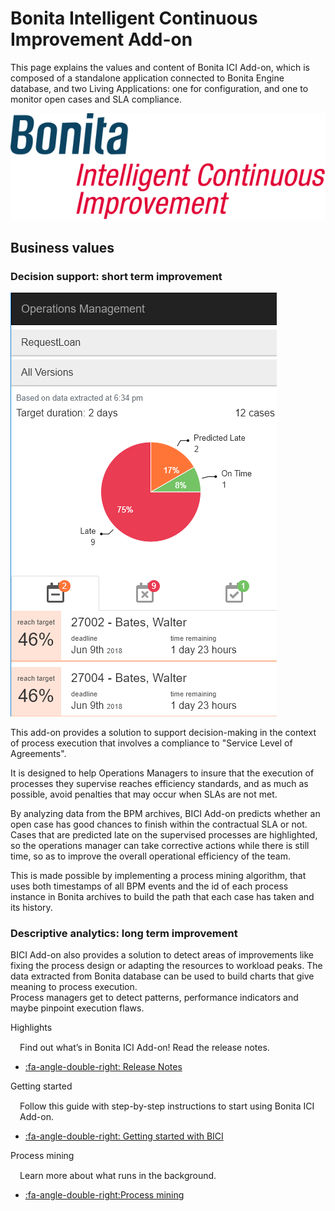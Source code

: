 # Bonita Intelligent Continuous Improvement Add-on
This page explains the values and content of Bonita ICI Add-on, which is composed of a standalone application connected to Bonita Engine database, and two Living Applications: one for configuration, and one to monitor open cases and SLA compliance.

![Bonita ICI Add-on architecture](images/ici.png)

## Business values

### Decision support: short term improvement

![Bonita ICI Add-on Omar](images/omar.png)

This add-on provides a solution to support decision-making in the context of process execution that involves a compliance to "Service Level of Agreements".  

It is designed to help Operations Managers to insure that the execution of processes they supervise reaches efficiency standards, and as much as possible, avoid penalties that may occur when SLAs are not met.  

By analyzing data from the BPM archives, BICI Add-on predicts whether an open case has good chances to finish within the contractual SLA or not.  
Cases that are predicted late on the supervised processes are highlighted, so the operations manager can take corrective actions while there is still time, so as to improve the overall operational efficiency of the team.

This is made possible by implementing a process mining algorithm, that uses both timestamps of all BPM events and the id of each process instance in Bonita archives to build the path that each case has taken and its history.

### Descriptive analytics: long term improvement

BICI Add-on also provides a solution to detect areas of improvements like fixing the process design or adapting the resources to workload peaks.
The data extracted from Bonita database can be used to build charts that give meaning to process execution.  
Process managers get to detect patterns, performance indicators and maybe pinpoint execution flaws.  

<div class="col-md-4">
<div class="panel panel-default">
<div class="panel-heading">Highlights</div>
<div class="panel-body">
<div style="padding: 15px; padding-bottom: 0px;">Find out what’s in Bonita ICI Add-on! Read the release notes.</div>
<div class="menu-block-wrapper">

* [:fa-angle-double-right: Release Notes](release_notes.md)
<!--{ul:.menu .nav}-->
</div>
</div>
</div>
</div>

<div class="col-md-4">
<div class="panel panel-default">
<div class="panel-heading">Getting started</div>
<div class="panel-body">
<div style="padding: 15px; padding-bottom: 0px;">Follow this guide with step-by-step instructions to start using Bonita ICI Add-on.</div>
<div class="menu-block-wrapper">

* [:fa-angle-double-right: Getting started with BICI](getting_started.md)
<!--{ul:.menu .nav}-->
</div>
</div>
</div>
</div>

<div class="col-md-4">
<div class="panel panel-default">
<div class="panel-heading">Process mining</div>
<div class="panel-body">
<div style="padding: 15px; padding-bottom: 0px;">Learn more about what runs in the background.</div>
<div class="menu-block-wrapper">

* [:fa-angle-double-right:Process mining](process_mining.md)
<!--{ul:.menu .nav}-->
</div>
</div>
</div>
</div>
